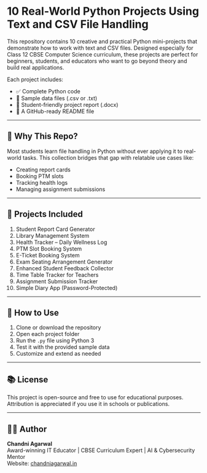 # 10 Real-World Python Projects Using Text and CSV File Handling

This repository contains 10 creative and practical Python mini-projects that demonstrate how to work with text and CSV files. Designed especially for Class 12 CBSE Computer Science curriculum, these projects are perfect for beginners, students, and educators who want to go beyond theory and build real applications.

Each project includes:
- ✅ Complete Python code
- 📂 Sample data files (.csv or .txt)
- 📝 Student-friendly project report (.docx)
- 📘 A GitHub-ready README file

---

## 📌 Why This Repo?
Most students learn file handling in Python without ever applying it to real-world tasks. This collection bridges that gap with relatable use cases like:
- Creating report cards
- Booking PTM slots
- Tracking health logs
- Managing assignment submissions

---

## 🔖 Projects Included
1. Student Report Card Generator  
2. Library Management System  
3. Health Tracker – Daily Wellness Log  
4. PTM Slot Booking System  
5. E-Ticket Booking System  
6. Exam Seating Arrangement Generator  
7. Enhanced Student Feedback Collector  
8. Time Table Tracker for Teachers  
9. Assignment Submission Tracker  
10. Simple Diary App (Password-Protected)

---

## 🚀 How to Use
1. Clone or download the repository
2. Open each project folder
3. Run the `.py` file using Python 3
4. Test it with the provided sample data
5. Customize and extend as needed

---

## 📚 License
This project is open-source and free to use for educational purposes. Attribution is appreciated if you use it in schools or publications.

---

## 👩‍💻 Author
**Chandni Agarwal**  
Award-winning IT Educator | CBSE Curriculum Expert | AI & Cybersecurity Mentor  
Website: [chandniagarwal.in](https://chandniagarwal.in)
